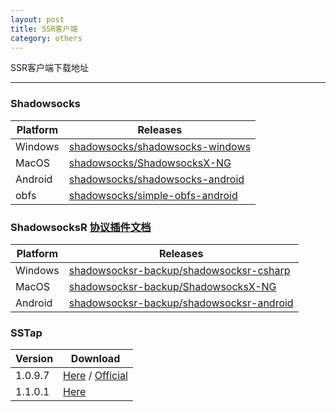 ```yaml
---
layout: post
title: SSR客户端
category: others
---
```

SSR客户端下载地址

---

### Shadowsocks


| Platform | Releases                                                                                       |
| -------- | ---------------------------------------------------------------------------------------------- |
| Windows  | [shadowsocks/shadowsocks-windows](https://github.com/shadowsocks/shadowsocks-windows/releases) |
| MacOS    | [shadowsocks/ShadowsocksX-NG](https://github.com/shadowsocks/ShadowsocksX-NG/releases)         |
| Android  | [shadowsocks/shadowsocks-android](https://github.com/shadowsocks/shadowsocks-android/releases) |
| obfs     | [shadowsocks/simple-obfs-android](https://github.com/shadowsocks/simple-obfs-android/releases) |

### ShadowsocksR [协议插件文档](https://github.com/shadowsocksr-backup/shadowsocks-rss/blob/master/ssr.md)

| Platform | Releases                                                                                                         |
| -------- | ---------------------------------------------------------------------------------------------------------------- |
| Windows  | [shadowsocksr-backup/shadowsocksr-csharp](https://github.com/shadowsocksr-backup/shadowsocksr-csharp/releases)   |
| MacOS    | [shadowsocksr-backup/ShadowsocksX-NG](https://github.com/shadowsocksr-backup/ShadowsocksX-NG/releases)           |
| Android  | [shadowsocksr-backup/shadowsocksr-android](https://github.com/shadowsocksr-backup/shadowsocksr-android/releases) |

### SSTap

| Version | Download                                                                                                                                                                        |
| ------- | ------------------------------------------------------------------------------------------------------------------------------------------------------------------------------- |
| 1.0.9.7 | [Here](https://github.com/Tsuk1ko/SS-and-SSR-Collection/raw/master/SSTap/SSTap-beta-setup-1.0.9.7.zip) / [Official](https://www.sockscap64.com/sstap-enjoy-gaming-enjoy-sstap/) |
| 1.1.0.1 | [Here](https://github.com/Tsuk1ko/SS-and-SSR-Collection/raw/master/SSTap/SSTap-beta-setup-1.1.0.1.zip)                                                                          |
